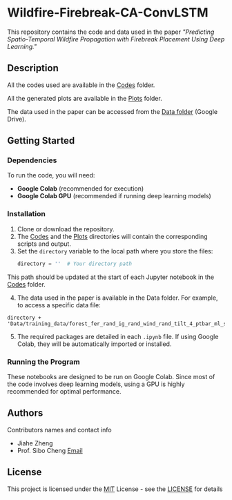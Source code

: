 # Wildfire-Firebreak-CA-ConvLSTM

This repository contains the code and data used in the paper *"Predicting Spatio-Temporal Wildfire Propagation with Firebreak Placement Using Deep Learning."*

## Description

All the codes used are available in the [Codes](/Codes) folder.

All the generated plots are available in the [Plots](/Plots) folder.

The data used in the paper can be accessed from the [Data folder](https://drive.google.com/drive/folders/1pJ7lZQjbbkevEkDort_xLwYg72Bdgv_c?usp=sharing) (Google Drive).

## Getting Started

### Dependencies

To run the code, you will need:

* **Google Colab** (recommended for execution)
* **Google Colab GPU** (recommended if running deep learning models)

### Installation

1. Clone or download the repository.
2. The [Codes](/Codes/) and the [Plots](/Plots/) directories will contain the corresponding scripts and output.
3. Set the `directory` variable to the local path where you store the files:
   ```python
   directory = ''  # Your directory path
   ```
This path should be updated at the start of each Jupyter notebook in the [Codes](/Codes) folder.

4. The data used in the paper is available in the Data folder. For example, to access a specific data file:
```
directory + 'Data/training_data/forest_fer_rand_ig_rand_wind_rand_tilt_4_ptbar_ml_state.npy'
```
5. The required packages are detailed in each `.ipynb` file. If using Google Colab, they will be automatically imported or installed.

### Running the Program
These notebooks are designed to be run on Google Colab. Since most of the code involves deep learning models, using a GPU is highly recommended for optimal performance.

## Authors
Contributors names and contact info

* Jiahe Zheng
* Prof. Sibo Cheng [Email](sibo.cheng@enpc.fr)

## License

This project is licensed under the [MIT](https://choosealicense.com/licenses/mit/) License - see the [LICENSE](/LICENSE.md) for details
